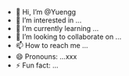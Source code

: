 - 👋 Hi, I’m @Yuengg
- 👀 I’m interested in ...
- 🌱 I’m currently learning ...
- 💞️ I’m looking to collaborate on ...
- 📫 How to reach me ...
- 😄 Pronouns: ...xxx
- ⚡ Fun fact: ...

<!---
Yuengg/Yuengg is a ✨ special ✨ repository because its `README.md` (this file) appears on your GitHub profile.
You can click the Preview link to take a look at your changes.
--->
